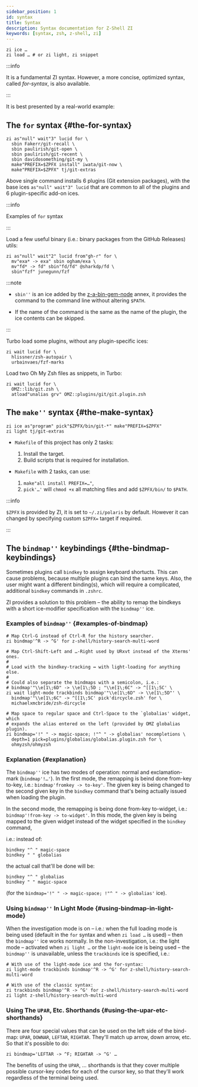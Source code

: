 ```yaml
---
sidebar_position: 1
id: syntax
title: Syntax
description: Syntax documentation for Z-Shell ZI
keywords: [syntax, zsh, z-shell, zi]
---
```


```shell
zi ice …
zi load … # or zi light, zi snippet
```

:::info

It is a fundamental ZI syntax. However, a more concise, optimized syntax, called _for-syntax_, is also available.

:::

It is best presented by a real-world example:

## The `for` syntax {#the-for-syntax}

```shell
zi as"null" wait"3" lucid for \
  sbin Fakerr/git-recall \
  sbin paulirish/git-open \
  sbin paulirish/git-recent \
  sbin davidosomething/git-my \
  make"PREFIX=$ZPFX install" iwata/git-now \
  make"PREFIX=$ZPFX" tj/git-extras
```

Above single command installs 6 plugins (Git extension packages), with the base ices `as"null" wait"3" lucid` that are common to all of the plugins and 6 plugin-specific add-on ices.

:::info

Examples of `for` syntax

:::

Load a few useful binary (i.e.: binary packages from the GitHub Releases) utils:

```shell
zi as"null" wait"2" lucid from"gh-r" for \
  mv"exa* -> exa" sbin ogham/exa \
  mv"fd* -> fd" sbin"fd/fd" @sharkdp/fd \
  sbin"fzf" junegunn/fzf
```

:::note

- `sbin''` is an ice added by the [z-a-bin-gem-node](https://github.com/z-shell/z-a-bin-gem-node) annex, it provides the command to the command line without altering `$PATH`.

- If the name of the command is the same as the name of the plugin, the ice contents can be skipped.

:::

Turbo load some plugins, without any plugin-specific ices:

```shell
zi wait lucid for \
  hlissner/zsh-autopair \
  urbainvaes/fzf-marks
```

Load two Oh My Zsh files as snippets, in Turbo:

```shell
zi wait lucid for \
  OMZ::lib/git.zsh \
  atload"unalias grv" OMZ::plugins/git/git.plugin.zsh
```

## The `make''` syntax {#the-make-syntax}

```shell
zi ice as"program" pick"$ZPFX/bin/git-*" make"PREFIX=$ZPFX"
zi light tj/git-extras
```

- `Makefile` of this project has only 2 tasks:

  1. Install the target.
  2. Build scripts that is required for installation.

- `Makefile` with 2 tasks, can use:
  1. `make"all install PREFIX=…"`,
  2. `pick'…'` will `chmod +x` all matching files and add `$ZPFX/bin/` to `$PATH`.

:::info

`$ZPFX` is provided by ZI, it is set to `~/.zi/polaris` by default. However it can changed by specifying custom `$ZPFX=` target if required.

:::

## The `bindmap''` keybindings {#the-bindmap-keybindings}

Sometimes plugins call `bindkey` to assign keyboard shortucts. This can cause problems, because multiple plugins can bind the same keys. Also, the user might want a different binding(s), which will require a complicated, additional `bindkey` commands in `.zshrc`.

ZI provides a solution to this problem – the ability to remap the bindkeys with a short ice-modifier specification with the `bindmap''` ice.

### Examples of `bindmap''` {#examples-of-bindmap}

```shell
# Map Ctrl-G instead of Ctrl-R for the history searcher.
zi bindmap'^R -> ^G' for z-shell/history-search-multi-word

# Map Ctrl-Shift-Left and …-Right used by URxvt instead of the Xterms' ones.
#
# Load with the bindkey-tracking ↔ with light-loading for anything else.
#
# Could also separate the bindmaps with a semicolon, i.e.:
# bindmap'"\\e[1\;6D" -> \\e[1\;5D ; "\\e[1\;6C" -> ^[[1\;5C' \
zi wait light-mode trackbinds bindmap'"\\e[1\;6D" -> \\e[1\;5D"' \
  bindmap'"\\e[1\;6C" -> ^[[1\;5C' pick'dircycle.zsh' for \
  michaelxmcbride/zsh-dircycle

# Map space to regular space and Ctrl-Space to the `globalias' widget, which
# expands the alias entered on the left (provided by OMZ globalias plugin).
zi bindmap='!" " -> magic-space; !"^ " -> globalias' nocompletions \
  depth=1 pick=plugins/globalias/globalias.plugin.zsh for \
  ohmyzsh/ohmyzsh
```

### Explanation {#explanation}

The `bindmap''` ice has two modes of operation: normal and exclamation-mark (`bindmap'!…'`). In the first mode, the remapping is beind done from-key to-key, i.e.: `bindmap'fromkey -> to-key'`. The given key is being changed to the second given key in the `bindkey` command that's being actually issued when loading the plugin.

In the second mode, the remapping is being done from-key to-widget, i.e.: `bindmap'!from-key -> to-widget'`. In this mode, the given key is being mapped to the given widget instead of the widget specified in the `bindkey` command,

i.e.: instead of:

```shell
bindkey "^ " magic-space
bindkey " " globalias
```

the actual call that'll be done will be:

```shell
bindkey "^ " globalias
bindkey " " magic-space
```

(for the `bindmap='!" " -> magic-space; !"^ " -> globalias'` ice).

### Using `bindmap''` In Light Mode {#using-bindmap-in-light-mode}

When the investigation mode is on – i.e.: when the full loading mode is being used (default in the `for` syntax and when `zi load …` is used) – then the `bindmap''` ice works normally. In the non-investigation, i.e.: the light mode – activated when `zi light …` or the `light-mode` ice is being used – the `bindmap''` is unavailable, unless the `trackbinds` ice is specified, i.e.:

```shell
# With use of the light-mode ice and the for-syntax:
zi light-mode trackbinds bindmap'^R -> ^G' for z-shell/history-search-multi-word

# With use of the classic syntax:
zi trackbinds bindmap'^R -> ^G' for z-shell/history-search-multi-word
zi light z-shell/history-search-multi-word
```

### Using The `UPAR`, Etc. Shorthands {#using-the-upar-etc-shorthands}

There are four special values that can be used on the left side of the bind-map: `UPAR`, `DOWNAR`, `LEFTAR`, `RIGHTAR`. They'll match up arrow, down arrow, etc. So that it's possible to do:

```shell
zi bindmap='LEFTAR -> ^F; RIGHTAR -> ^G' …
```

The benefits of using the `UPAR`, … shorthands is that they cover multiple possible cursor-key codes for each of the cursor key, so that they'll work regardless of the terminal being used.
